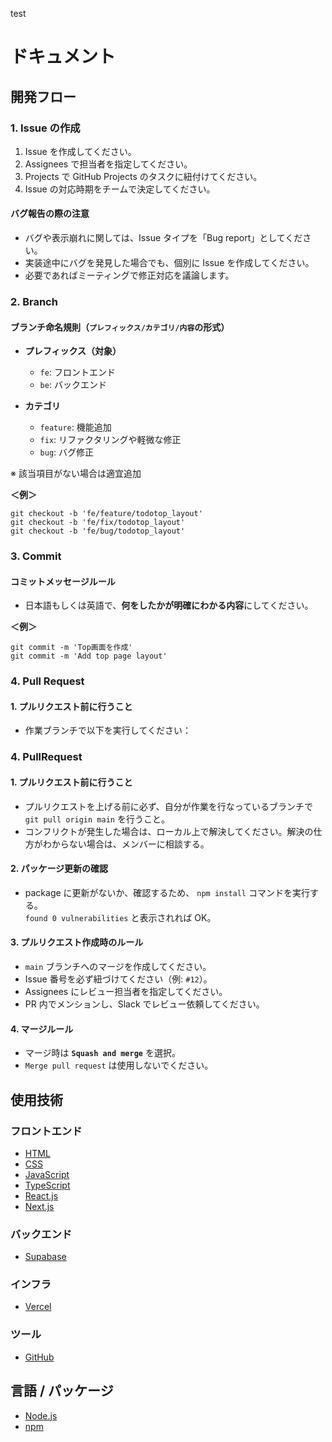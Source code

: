 test

# ドキュメント

## 開発フロー

### 1. Issue の作成

1. Issue を作成してください。
2. Assignees で担当者を指定してください。
3. Projects で GitHub Projects のタスクに紐付けてください。
4. Issue の対応時期をチームで決定してください。

#### バグ報告の際の注意

- バグや表示崩れに関しては、Issue タイプを「Bug report」としてください。
- 実装途中にバグを発見した場合でも、個別に Issue を作成してください。
- 必要であればミーティングで修正対応を議論します。

### 2. Branch

#### ブランチ命名規則（`プレフィックス/カテゴリ/内容`の形式）

- **プレフィックス（対象）**

  - `fe`: フロントエンド
  - `be`: バックエンド

- **カテゴリ**

  - `feature`: 機能追加
  - `fix`: リファクタリングや軽微な修正
  - `bug`: バグ修正

※ 該当項目がない場合は適宜追加

**＜例＞**

```
git checkout -b 'fe/feature/todotop_layout'
git checkout -b 'fe/fix/todotop_layout'
git checkout -b 'fe/bug/todotop_layout'
```

### 3. Commit

#### コミットメッセージルール

- 日本語もしくは英語で、**何をしたかが明確にわかる内容**にしてください。

**＜例＞**

```
git commit -m 'Top画面を作成'
git commit -m 'Add top page layout'
```

### 4. Pull Request

#### 1. プルリクエスト前に行うこと

- 作業ブランチで以下を実行してください：

### 4. PullRequest

#### 1. プルリクエスト前に行うこと

- プルリクエストを上げる前に必ず、自分が作業を行なっているブランチで `git pull origin main` を行うこと。
- コンフリクトが発生した場合は、ローカル上で解決してください。解決の仕方がわからない場合は、メンバーに相談する。

#### 2. パッケージ更新の確認

- package に更新がないか、確認するため、 `npm install` コマンドを実行する。<br/>
  `found 0 vulnerabilities` と表示されれば OK。

#### 3. プルリクエスト作成時のルール

- `main` ブランチへのマージを作成してください。
- Issue 番号を必ず紐づけてください（例: `#12`）。
- Assignees にレビュー担当者を指定してください。
- PR 内でメンションし、Slack でレビュー依頼してください。

#### 4. マージルール

- マージ時は **`Squash and merge`** を選択。
- `Merge pull request` は使用しないでください。

## 使用技術

### フロントエンド

- [HTML](https://developer.mozilla.org/ja/docs/Web/HTML)
- [CSS](https://developer.mozilla.org/ja/docs/Web/CSS)
- [JavaScript](https://developer.mozilla.org/ja/docs/Web/JavaScript)
- [TypeScript](https://www.typescriptlang.org)
- [React.js](https://ja.react.dev)
- [Next.js](https://nextjs.org)

### バックエンド

- [Supabase](https://supabase.com)

### インフラ

- [Vercel](https://vercel.com)

### ツール

- [GitHub](https://github.co.jp)

## 言語 / パッケージ

- [Node.js](https://nodejs.org/ja)
- [npm](https://docs.npmjs.com/cli/v10/commands/npm-version)
